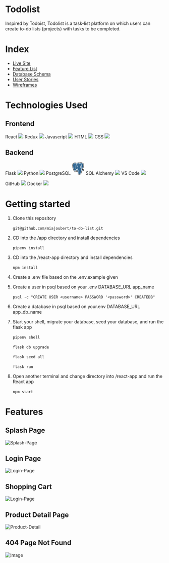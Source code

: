 # Todolist

Inspired by Todoist, Todolist is a task-list platform on which users can create to-do lists (projects) with tasks to be completed.

# Index

- [Live Site](https://todolist-appclone.herokuapp.com/)
- [Feature List](https://github.com/miajoubert/to-do-list/wiki/Features)
- [Database Schema](https://github.com/miajoubert/to-do-list/wiki/Database-Schema)
- [User Stories](https://github.com/miajoubert/to-do-list/wiki/User-Stories)
- [Wireframes](https://github.com/miajoubert/to-do-list/wiki/Wireframes)

# Technologies Used

## Frontend
React <img src="https://cdn.jsdelivr.net/gh/devicons/devicon/icons/react/react-original.svg" height=40/>
Redux <img src="https://cdn.jsdelivr.net/gh/devicons/devicon/icons/redux/redux-original.svg" height=40/>
Javascript <img  src="https://cdn.jsdelivr.net/gh/devicons/devicon/icons/javascript/javascript-original.svg"  height=40/>
HTML <img  src="https://cdn.jsdelivr.net/gh/devicons/devicon/icons/html5/html5-original.svg"  height=40/>
CSS <img  src="https://cdn.jsdelivr.net/gh/devicons/devicon/icons/css3/css3-original.svg"  height=40/>

## Backend
Flask <img src="https://cdn.jsdelivr.net/gh/devicons/devicon/icons/flask/flask-original.svg" height=40/>
Python <img src="https://cdn.jsdelivr.net/gh/devicons/devicon/icons/python/python-original.svg" height=40/>
PostgreSQL <img src="https://github.com/devicons/devicon/blob/v2.15.1/icons/postgresql/postgresql-original.svg" height=40/>
SQL Alchemy <img src="https://cdn.jsdelivr.net/gh/devicons/devicon/icons/sqlalchemy/sqlalchemy-original.svg" height=40/>
VS Code <img  src="https://cdn.jsdelivr.net/gh/devicons/devicon/icons/vscode/vscode-original.svg"  height=40/>

GitHub <img  src="https://cdn.jsdelivr.net/gh/devicons/devicon/icons/git/git-original.svg"  height=40/>
Docker <img src="https://cdn.jsdelivr.net/gh/devicons/devicon/icons/docker/docker-original.svg" height=40/>

# Getting started

1. Clone this repository

   ```git@github.com/miajoubert/to-do-list.git```

2. CD into the /app directory and install dependencies

    ```pipenv install```

3. CD into the /react-app directory and install dependencies

    ```npm install```

4.  Create a .env file based on the .env.example given

5.  Create a user in psql based on your .env DATABASE_URL app_name

    ```psql -c "CREATE USER <username> PASSWORD '<password>' CREATEDB"```

6.  Create a database in psql based on your.env DATABASE_URL app_db_name

7. Start your shell, migrate your database, seed your database, and run the flask app

   ```pipenv shell```

   ```flask db upgrade```

    ```flask seed all```

    ```flask run```

8. Open another terminal and change directory into /react-app and run the React app

	```npm start```


# Features

## Splash Page 
![Splash-Page]()



## Login Page
![Login-Page]()



## Shopping Cart 
![Login-Page]()


## Product Detail Page 
![Product-Detail]()


## 404 Page Not Found 
![image]()

